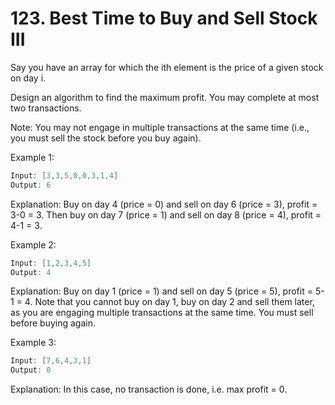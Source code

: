 # 123. Best Time to Buy and Sell Stock III


Say you have an array for which the ith element is the price of a given stock on day i.

Design an algorithm to find the maximum profit. You may complete at most two transactions.

Note: You may not engage in multiple transactions at the same time (i.e., you must sell the stock before you buy again).

Example 1:

``` java
Input: [3,3,5,0,0,3,1,4]
Output: 6
```

Explanation: Buy on day 4 (price = 0) and sell on day 6 (price = 3), profit = 3-0 = 3.
             Then buy on day 7 (price = 1) and sell on day 8 (price = 4), profit = 4-1 = 3.

Example 2:

``` java
Input: [1,2,3,4,5]
Output: 4
```

Explanation: Buy on day 1 (price = 1) and sell on day 5 (price = 5), profit = 5-1 = 4.
             Note that you cannot buy on day 1, buy on day 2 and sell them later, as you are
             engaging multiple transactions at the same time. You must sell before buying again.

Example 3:

``` java
Input: [7,6,4,3,1]
Output: 0
```

Explanation: In this case, no transaction is done, i.e. max profit = 0.


